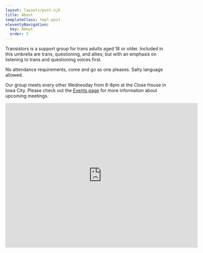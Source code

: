 ```yaml
---
layout: layouts/post.njk
title: About
templateClass: tmpl-post
eleventyNavigation:
  key: About
  order: 3
---
```


Transistors is a support group for trans adults aged 18 or older. Included in this umbrella are trans, questioning, and allies; but with an emphasis on listening to trans and questioning voices first.

No attendance requirements, come and go as one pleases. Salty language allowed.

Our group meets every other Wednesday from 6-8pm at the Close House in Iowa City. Please check out the <a href="{{ '/events/' | url }}">Events page</a> for more information about upcoming meetings.

<iframe
  src="https://www.google.com/maps/embed?pb=!1m18!1m12!1m3!1d11923.433111015167!2d-91.52966936237009!3d41.6588039678413!2m3!1f0!2f0!3f0!3m2!1i1024!2i768!4f13.1!3m3!1m2!1s0x87e441e63c437835%3A0x9fc1a925a885de26!2sClose%20House%20(Iowa%20City%2C%20Iowa)!5e0!3m2!1sen!2sus!4v1666819511019!5m2!1sen!2sus"
  width="600" height="450" style="border:0;" allowfullscreen="" loading="lazy"
  referrerpolicy="no-referrer-when-downgrade"></iframe>